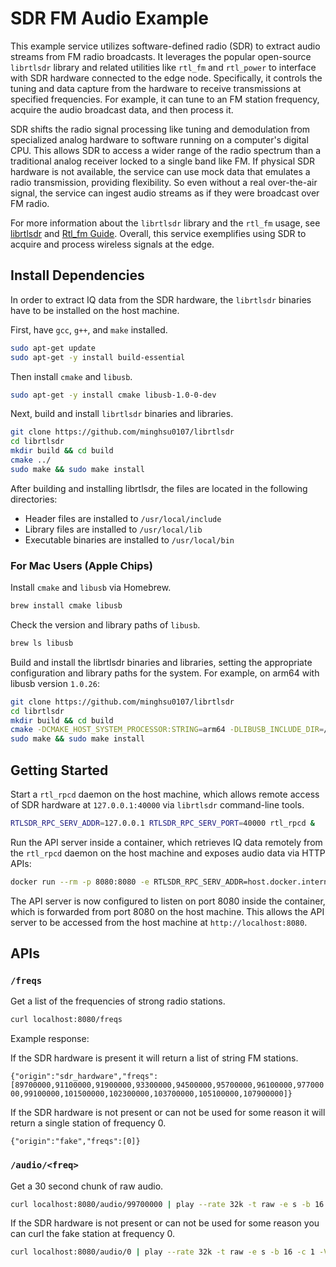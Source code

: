 # SDR FM Audio Example
This example service utilizes software-defined radio (SDR) to extract audio streams from FM radio broadcasts. It leverages the popular open-source `librtlsdr` library and related utilities like `rtl_fm` and `rtl_power` to interface with SDR hardware connected to the edge node. Specifically, it controls the tuning and data capture from the hardware to receive transmissions at specified frequencies. For example, it can tune to an FM station frequency, acquire the audio broadcast data, and then process it.

SDR shifts the radio signal processing like tuning and demodulation from specialized analog hardware to software running on a computer's digital CPU. This allows SDR to access a wider range of the radio spectrum than a traditional analog receiver locked to a single band like FM. If physical SDR hardware is not available, the service can use mock data that emulates a radio transmission, providing flexibility. So even without a real over-the-air signal, the service can ingest audio streams as if they were broadcast over FM radio.

For more information about the `librtlsdr` library and the `rtl_fm` usage, see [librtlsdr](https://github.com/librtlsdr/librtlsdr) and [Rtl_fm Guide](http://kmkeen.com/rtl-demod-guide/). Overall, this service exemplifies using SDR to acquire and process wireless signals at the edge.

## Install Dependencies
In order to extract IQ data from the SDR hardware, the `librtlsdr` binaries have to be installed on the host machine.

First, have `gcc`, `g++`, and `make` installed. 

```bash
sudo apt-get update
sudo apt-get -y install build-essential
```

Then install `cmake` and `libusb`.

```bash
sudo apt-get -y install cmake libusb-1.0-0-dev
```

Next, build and install `librtlsdr` binaries and libraries.

```bash
git clone https://github.com/minghsu0107/librtlsdr
cd librtlsdr
mkdir build && cd build
cmake ../
sudo make && sudo make install
```
After building and installing librtlsdr, the files are located in the following directories:
- Header files are installed to `/usr/local/include`
- Library files are installed to `/usr/local/lib`
- Executable binaries are installed to `/usr/local/bin`
### For Mac Users (Apple Chips)
Install  `cmake` and `libusb` via Homebrew.
```bash
brew install cmake libusb
```
Check the version and library paths of `libusb`.
```bash
brew ls libusb
```
Build and install the librtlsdr binaries and libraries, setting the appropriate configuration and library paths for the system. For example, on arm64 with libusb version `1.0.26`:
```bash
git clone https://github.com/minghsu0107/librtlsdr
cd librtlsdr
mkdir build && cd build
cmake -DCMAKE_HOST_SYSTEM_PROCESSOR:STRING=arm64 -DLIBUSB_INCLUDE_DIR=/opt/homebrew/Cellar/libusb/1.0.26/include/libusb-1.0 -DLIBUSB_LIBRARY=/opt/homebrew/lib/libusb-1.0.dylib ../
sudo make && sudo make install
```
## Getting Started
Start a `rtl_rpcd` daemon on the host machine, which allows remote access of SDR hardware at `127.0.0.1:40000` via `librtlsdr` command-line tools.

```bash
RTLSDR_RPC_SERV_ADDR=127.0.0.1 RTLSDR_RPC_SERV_PORT=40000 rtl_rpcd &
```

Run the API server inside a container, which retrieves IQ data remotely from the `rtl_rpcd` daemon on the host machine and exposes audio data via HTTP APIs:

```bash
docker run --rm -p 8080:8080 -e RTLSDR_RPC_SERV_ADDR=host.docker.internal -e RTLSDR_RPC_SERV_PORT=40000 minghsu0107/rtlsdr-example-api
```
The API server is now configured to listen on port 8080 inside the container, which is forwarded from port 8080 on the host machine. This allows the API server to be accessed from the host machine at `http://localhost:8080`.
## APIs
### `/freqs`
Get a list of the frequencies of strong radio stations.

```bash
curl localhost:8080/freqs
```

Example response:

If the SDR hardware is present it will return a list of string FM stations.

`{"origin":"sdr_hardware","freqs":[89700000,91100000,91900000,93300000,94500000,95700000,96100000,97700000,99100000,101500000,102300000,103700000,105100000,107900000]}`

If the SDR hardware is not present or can not be used for some reason it will return a single station of frequency 0.

`{"origin":"fake","freqs":[0]}`

### `/audio/<freq>`
Get a 30 second chunk of raw audio.

```bash
curl localhost:8080/audio/99700000 | play --rate 32k -t raw -e s -b 16 -c 1 -V1 -
```

If the SDR hardware is not present or can not be used for some reason you can curl the fake station at frequency 0.

```bash
curl localhost:8080/audio/0 | play --rate 32k -t raw -e s -b 16 -c 1 -V1 -
```
